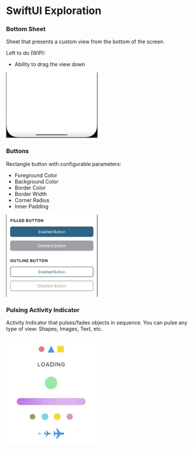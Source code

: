 # SwiftUI Exploration

### Bottom Sheet

Sheet that presents a custom view from the bottom of the screen. 

Left to do (WIP):
- Ability to drag the view down

<img src="https://github.com/dompepin/swiftui-exploration/blob/main/Documentation/ExamplesImages/BottomSheetExample.gif" width="250">

### Buttons

Rectangle button with configurable parameters:
* Foreground Color
* Background Color
* Border Color
* Border Width
* Corner Radius
* Inner Padding

<img src="https://github.com/dompepin/swiftui-exploration/blob/main/Documentation/ExamplesImages/ButtonsExample.gif" width="250">

### Pulsing Activity Indicator

Activity Indicator that pulses/fades objects in sequence. You can pulse any type of view: Shapes, Images, Text, etc.

<img src="https://github.com/dompepin/swiftui-exploration/blob/main/Documentation/ExamplesImages/PulsingActivityIndicatorsExample.gif" width="250">
